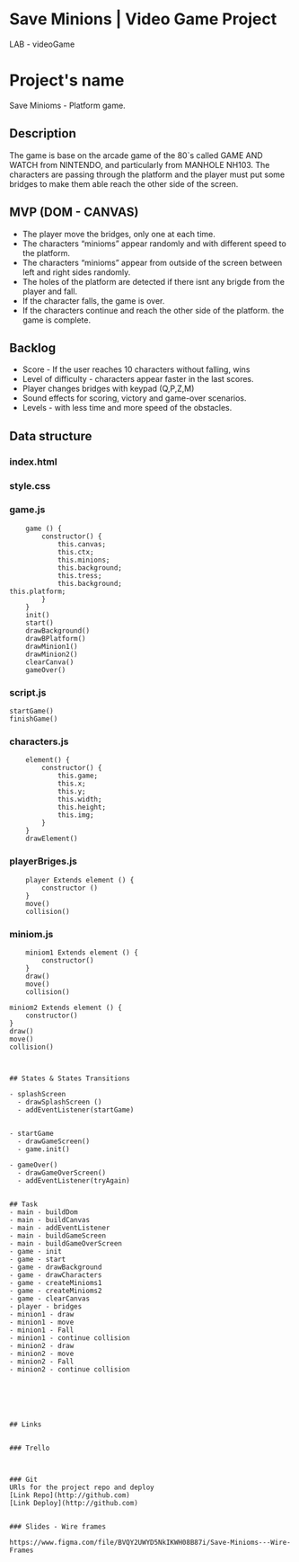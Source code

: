 # Save Minions | Video Game Project
LAB - videoGame

# Project's name
Save Minioms - Platform game.

## Description
The game is base on the arcade game of the 80`s called GAME AND WATCH from NINTENDO, and particularly from MANHOLE NH103.
The characters are passing through the platform and the player must put some bridges to make them able reach the other side of the screen.

## MVP (DOM - CANVAS)
- The player move the bridges, only one at each time.
- The characters “minioms” appear randomly and with different speed to the platform.
- The characters “minioms” appear from outside of the screen between left and right sides randomly.
- The holes of the platform are detected if there isnt any brigde from the player and fall.
- If the character falls, the game is over.
- If the characters continue and reach the other side of the platform. the game is complete.

## Backlog
- Score - If the user reaches 10 characters without falling, wins
- Level of difficulty - characters appear faster in the last scores.
- Player changes bridges with keypad (Q,P,Z,M)
- Sound effects for scoring, victory and game-over scenarios.
- Levels - with less time and more speed of the obstacles.

## Data structure
### index.html
### style.css
### game.js
```
    game () {
        constructor() {
            this.canvas;
            this.ctx;
            this.minions;
            this.background;
            this.tress;
            this.background;
this.platform;
        }
    }
    init()
    start()
    drawBackground()
    drawBPlatform()
    drawMinion1()
    drawMinion2()
    clearCanva()
    gameOver()
```

### script.js
```
startGame()
finishGame()
```

### characters.js
```
    element() {
        constructor() {
            this.game;
            this.x;
            this.y;
            this.width;
            this.height;
            this.img;
        }
    }
    drawElement()
```

### playerBriges.js
```
    player Extends element () {
        constructor ()
    }
    move()
    collision()
```

### miniom.js
```
    miniom1 Extends element () {
        constructor()
    }
    draw()
    move()
    collision()
```
    miniom2 Extends element () {
        constructor()
    }
    draw()
    move()
    collision()
```


## States & States Transitions

- splashScreen
  - drawSplashScreen ()
  - addEventListener(startGame)
  
  
- startGame
  - drawGameScreen()
  - game.init()
  
- gameOver()
  - drawGameOverScreen()
  - addEventListener(tryAgain) 


## Task
- main - buildDom
- main - buildCanvas
- main - addEventListener
- main - buildGameScreen
- main - buildGameOverScreen
- game - init
- game - start
- game - drawBackground
- game - drawCharacters
- game - createMinioms1
- game - createMinioms2
- game - clearCanvas
- player - bridges
- minion1 - draw
- minion1 - move
- minion1 - Fall
- minion1 - continue collision
- minion2 - draw
- minion2 - move
- minion2 - Fall
- minion2 - continue collision






## Links


### Trello



### Git
URls for the project repo and deploy
[Link Repo](http://github.com)
[Link Deploy](http://github.com)


### Slides - Wire frames

https://www.figma.com/file/BVQY2UWYD5NkIKWH08B87i/Save-Minioms---Wire-Frames

